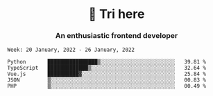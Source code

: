 <h1 align="center">👋 Tri here</h1>
<h3 align="center">An enthusiastic frontend developer</h3>

<!--START_SECTION:waka-->
```text
Week: 20 January, 2022 - 26 January, 2022

Python       ████████████████▒░░░░░░░░░░░░░░░░░░░░░░░░   39.81 % 
TypeScript   █████████████▒░░░░░░░░░░░░░░░░░░░░░░░░░░░   32.64 % 
Vue.js       ██████████▓░░░░░░░░░░░░░░░░░░░░░░░░░░░░░░   25.84 % 
JSON         ▒░░░░░░░░░░░░░░░░░░░░░░░░░░░░░░░░░░░░░░░░   00.83 % 
PHP          ▒░░░░░░░░░░░░░░░░░░░░░░░░░░░░░░░░░░░░░░░░   00.49 % 
```
<!--END_SECTION:waka-->
